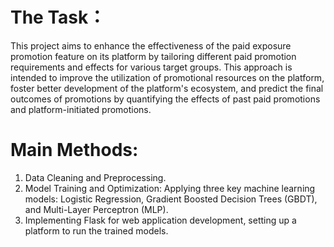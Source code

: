# The Task：
This project aims to enhance the effectiveness of the paid exposure promotion feature on its platform by tailoring different paid promotion requirements and effects for various target groups. This approach is intended to improve the utilization of promotional resources on the platform, foster better development of the platform's ecosystem, and predict the final outcomes of promotions by quantifying the effects of past paid promotions and platform-initiated promotions.

# Main Methods:
1) Data Cleaning and Preprocessing.
2) Model Training and Optimization:
      Applying three key machine learning models: Logistic Regression, Gradient Boosted Decision Trees (GBDT), and Multi-Layer Perceptron (MLP).
3) Implementing Flask for web application development, setting up a platform to run the trained models.   
